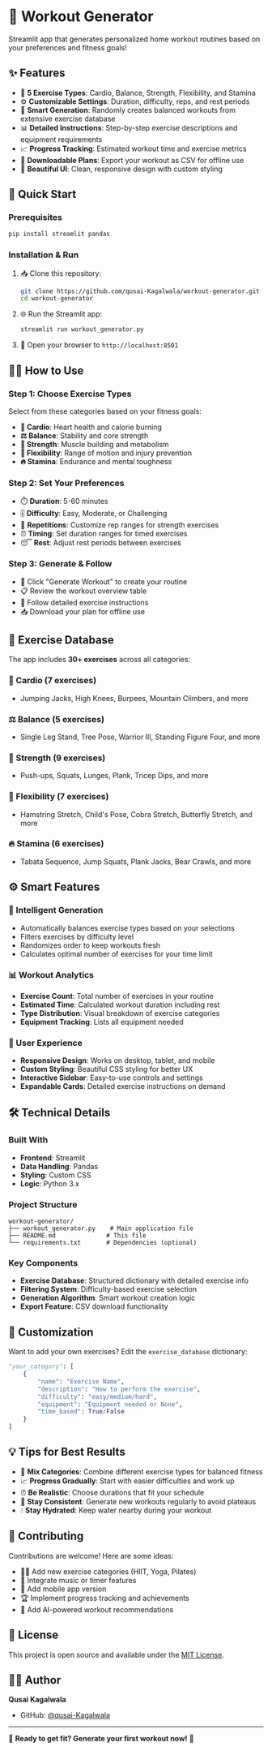 # 💪 Workout Generator

Streamlit app that generates personalized home workout routines based on your preferences and fitness goals!

## ✨ Features

- 🎯 **5 Exercise Types**: Cardio, Balance, Strength, Flexibility, and Stamina
- ⚙️ **Customizable Settings**: Duration, difficulty, reps, and rest periods
- 🎲 **Smart Generation**: Randomly creates balanced workouts from extensive exercise database
- 📊 **Detailed Instructions**: Step-by-step exercise descriptions and equipment requirements
- 📈 **Progress Tracking**: Estimated workout time and exercise metrics
- 📄 **Downloadable Plans**: Export your workout as CSV for offline use
- 🎨 **Beautiful UI**: Clean, responsive design with custom styling

## 🚀 Quick Start

### Prerequisites
```bash
pip install streamlit pandas
```

### Installation & Run
1. 📥 Clone this repository:
   ```bash
   git clone https://github.com/qusai-Kagalwala/workout-generator.git
   cd workout-generator
   ```

2. 🌐 Run the Streamlit app:
   ```bash
   streamlit run workout_generator.py
   ```

3. 📱 Open your browser to `http://localhost:8501`

## 🏋️‍♀️ How to Use

### Step 1: Choose Exercise Types
Select from these categories based on your fitness goals:
- **💓 Cardio**: Heart health and calorie burning
- **⚖️ Balance**: Stability and core strength  
- **💪 Strength**: Muscle building and metabolism
- **🤸 Flexibility**: Range of motion and injury prevention
- **🔥 Stamina**: Endurance and mental toughness

### Step 2: Set Your Preferences
- ⏱️ **Duration**: 5-60 minutes
- 🎚️ **Difficulty**: Easy, Moderate, or Challenging
- 🔢 **Repetitions**: Customize rep ranges for strength exercises
- ⏰ **Timing**: Set duration ranges for timed exercises
- 😴 **Rest**: Adjust rest periods between exercises

### Step 3: Generate & Follow
- 🎯 Click "Generate Workout" to create your routine
- 📋 Review the workout overview table
- 📖 Follow detailed exercise instructions
- 📥 Download your plan for offline use

## 🎯 Exercise Database

The app includes **30+ exercises** across all categories:

### 💓 Cardio (7 exercises)
- Jumping Jacks, High Knees, Burpees, Mountain Climbers, and more

### ⚖️ Balance (5 exercises)  
- Single Leg Stand, Tree Pose, Warrior III, Standing Figure Four, and more

### 💪 Strength (9 exercises)
- Push-ups, Squats, Lunges, Plank, Tricep Dips, and more

### 🤸 Flexibility (7 exercises)
- Hamstring Stretch, Child's Pose, Cobra Stretch, Butterfly Stretch, and more

### 🔥 Stamina (6 exercises)
- Tabata Sequence, Jump Squats, Plank Jacks, Bear Crawls, and more

## ⚙️ Smart Features

### 🎲 Intelligent Generation
- Automatically balances exercise types based on your selections
- Filters exercises by difficulty level
- Randomizes order to keep workouts fresh
- Calculates optimal number of exercises for your time limit

### 📊 Workout Analytics
- **Exercise Count**: Total number of exercises in your routine
- **Estimated Time**: Calculated workout duration including rest
- **Type Distribution**: Visual breakdown of exercise categories
- **Equipment Tracking**: Lists all equipment needed

### 📱 User Experience
- **Responsive Design**: Works on desktop, tablet, and mobile
- **Custom Styling**: Beautiful CSS styling for better UX
- **Interactive Sidebar**: Easy-to-use controls and settings
- **Expandable Cards**: Detailed exercise instructions on demand

## 🛠️ Technical Details

### Built With
- **Frontend**: Streamlit
- **Data Handling**: Pandas
- **Styling**: Custom CSS
- **Logic**: Python 3.x

### Project Structure
```
workout-generator/
├── workout_generator.py    # Main application file
├── README.md              # This file
└── requirements.txt       # Dependencies (optional)
```

### Key Components
- **Exercise Database**: Structured dictionary with detailed exercise info
- **Filtering System**: Difficulty-based exercise selection
- **Generation Algorithm**: Smart workout creation logic
- **Export Feature**: CSV download functionality

## 🎨 Customization

Want to add your own exercises? Edit the `exercise_database` dictionary:

```python
"your_category": [
    {
        "name": "Exercise Name",
        "description": "How to perform the exercise",
        "difficulty": "easy/medium/hard",
        "equipment": "Equipment needed or None",
        "time_based": True/False
    }
]
```

## 💡 Tips for Best Results

- 🎯 **Mix Categories**: Combine different exercise types for balanced fitness
- 📈 **Progress Gradually**: Start with easier difficulties and work up
- ⏰ **Be Realistic**: Choose durations that fit your schedule
- 🔄 **Stay Consistent**: Generate new workouts regularly to avoid plateaus
- 💧 **Stay Hydrated**: Keep water nearby during your workout

## 🤝 Contributing

Contributions are welcome! Here are some ideas:
- 🏃‍♀️ Add new exercise categories (HIIT, Yoga, Pilates)
- 🎵 Integrate music or timer features
- 📱 Add mobile app version
- 🏆 Implement progress tracking and achievements
- 🤖 Add AI-powered workout recommendations

## 📄 License

This project is open source and available under the [MIT License](LICENSE).

## 👨‍💻 Author

**Qusai Kagalwala**
- GitHub: [@qusai-Kagalwala](https://github.com/qusai-Kagalwala)

---

💪 **Ready to get fit? Generate your first workout now!** 💪
